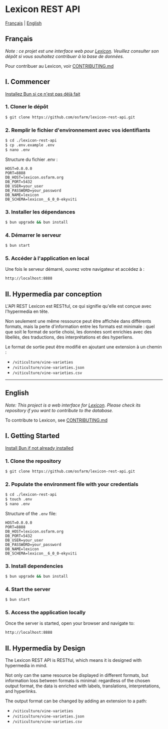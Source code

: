 # Lexicon REST API

[Français](#français) | [English](#english)

## Français

_Note : ce projet est une interface web pour [Lexicon](https://github.com/osfarm/lexicon). Veuillez consulter son dépôt si vous souhaitez contribuer à la base de données._

Pour contribuer au Lexicon, voir [CONTRIBUTING.md](./CONTRIBUTING.md)

## I. Commencer

[Installez Bun si ce n'est pas déjà fait](https://bun.sh/)

### 1. Cloner le dépôt

```sh
$ git clone https://github.com/osfarm/lexicon-rest-api.git
```

### 2. Remplir le fichier d'environnement avec vos identifiants

```sh
$ cd ./lexicon-rest-api
$ cp .env.example .env
$ nano .env
```

Structure du fichier .env :

```env
HOST=0.0.0.0
PORT=8888
DB_HOST=lexicon.osfarm.org
DB_PORT=5432
DB_USER=your_user
DB_PASSWORD=your_password
DB_NAME=lexicon
DB_SCHEMA=lexicon__6_0_0-ekyviti
```

### 3. Installer les dépendances

```sh
$ bun upgrade && bun install
```

### 4. Démarrer le serveur

```sh
$ bun start
```

### 5. Accéder à l'application en local

Une fois le serveur démarré, ouvrez votre navigateur et accédez à :

```sh
http://localhost:8888
```

## II. Hypermedia par conception

L'API REST Lexicon est RESTful, ce qui signifie qu'elle est conçue avec l'hypermedia en tête.

Non seulement une même ressource peut être affichée dans différents formats, mais la perte d'information entre les formats est minimale : quel que soit le format de sortie choisi, les données sont enrichies avec des libellés, des traductions, des interprétations et des hyperliens.

Le format de sortie peut être modifié en ajoutant une extension à un chemin :

- `/viticulture/vine-varieties`
- `/viticulture/vine-varieties.json`
- `/viticulture/vine-varieties.csv`

---

## English

_Note: This project is a web interface for [Lexicon](https://github.com/osfarm/lexicon). Please check its repository if you want to contribute to the database._

To contribute to Lexicon, see [CONTRIBUTING.md](./CONTRIBUTING.md)

## I. Getting Started

[Install Bun if not already installed](https://bun.sh/)

### 1. Clone the repository

```sh
$ git clone https://github.com/osfarm/lexicon-rest-api.git
```

### 2. Populate the environment file with your credentials

```sh
$ cd ./lexicon-rest-api
$ touch .env
$ nano .env
```

Structure of the `.env` file:

```env
HOST=0.0.0.0
PORT=8888
DB_HOST=lexicon.osfarm.org
DB_PORT=5432
DB_USER=your_user
DB_PASSWORD=your_password
DB_NAME=lexicon
DB_SCHEMA=lexicon__6_0_0-ekyviti
```

### 3. Install dependencies

```sh
$ bun upgrade && bun install
```

### 4. Start the server

```sh
$ bun start
```

### 5. Access the application locally

Once the server is started, open your browser and navigate to:

```sh
http://localhost:8888
```

## II. Hypermedia by Design

The Lexicon REST API is RESTful, which means it is designed with hypermedia in mind.

Not only can the same resource be displayed in different formats, but information loss between formats is minimal: regardless of the chosen output format, the data is enriched with labels, translations, interpretations, and hyperlinks.

The output format can be changed by adding an extension to a path:

- `/viticulture/vine-varieties`
- `/viticulture/vine-varieties.json`
- `/viticulture/vine-varieties.csv`

